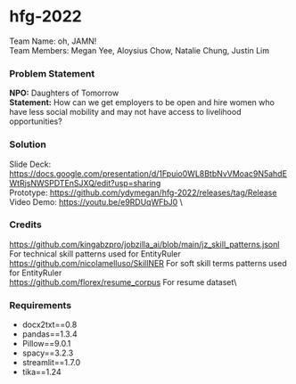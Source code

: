 # hfg-2022
Team Name: oh, JAMN!\
Team Members: Megan Yee, Aloysius Chow, Natalie Chung, Justin Lim
### Problem Statement
**NPO:** Daughters of Tomorrow\
**Statement:** How can we get employers to be open and hire women who have less social mobility and may not have access to livelihood opportunities?

### Solution
Slide Deck: https://docs.google.com/presentation/d/1Fpuio0WL8BtbNvVMoac9N5ahdEWtRjsNWSPDTEnSJXQ/edit?usp=sharing \
Prototype: https://github.com/ydymegan/hfg-2022/releases/tag/Release \
Video Demo: https://youtu.be/e9RDUqWFbJ0 \


### Credits
https://github.com/kingabzpro/jobzilla_ai/blob/main/jz_skill_patterns.jsonl
For technical skill patterns used for EntityRuler\
https://github.com/nicolamelluso/SkillNER
For soft skill terms patterns used for EntityRuler\
https://github.com/florex/resume_corpus
For resume dataset\

### Requirements
- docx2txt==0.8
- pandas==1.3.4
- Pillow==9.0.1
- spacy==3.2.3
- streamlit==1.7.0
- tika==1.24

